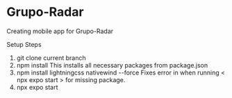 # Grupo-Radar

Creating mobile app for Grupo-Radar

Setup Steps

1. git clone current branch
2. npm install
   This installs all necessary packages from package.json
3. npm install lightningcss nativewind --force
   Fixes error in when running < npx expo start > for missing package.
4. npx expo start
